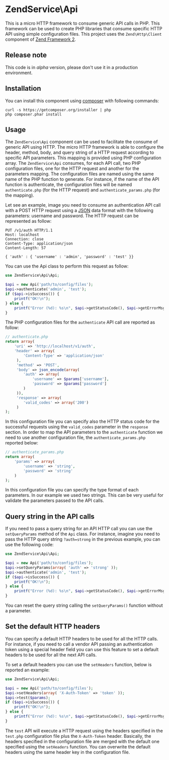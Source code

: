 ZendService\Api 
===============

This is a micro HTTP framework to consume generic API calls in PHP. This framework can be used to
create PHP libraries that consume specific HTTP API using simple configuration files.
This project uses the `Zend\Http\Client` component of [Zend Framework 2](https://github.com/zendframework/zf2).

Release note
------------

This code is in *alpha* version, please don't use it in a production environment.


Installation
------------

You can install this component using [composer](http://getcomposer.org/) with following commands:

```ssh
curl -s https://getcomposer.org/installer | php
php composer.phar install
```

Usage
-----

The `ZendService\Api` component can be used to facilitate the consume of generic API using HTTP.
The micro HTTP framework is able to configure the header, method, body, and query string of a HTTP
request according to specific API parameters. This mapping is provided using PHP configuration array.
The `ZendService\Api` consumes, for each API call, two PHP configuration files, one for the HTTP request
and another for the parameters mapping. The configuration files are named using the same name of 
the PHP function to generate. For instance, if the name of the API function is authenticate, the 
configuration files will be named `authenticate.php` (for the HTTP request) and `authenticate_params.php`
(for the mapping).

Let see an example, image you need to consume an authentication API call with a POST HTTP request using
a [JSON](http://www.json.org/) data format with the following parameters: username and password.
The HTTP request can be represented as follow:

    PUT /v1/auth HTTP/1.1
    Host: localhost
    Connection: close
    Content-Type: application/json
    Content-Length: 57

    { 'auth' : { 'username' : 'admin', 'password' : 'test' }}

You can use the Api class to perform this request as follow:

```php
use ZendService\Api\Api;

$api = new Api('path/to/config/files');
$api->authenticate('admin', 'test');
if ($api->isSuccess()) {
    printf("OK!\n");
} else {
    printf("Error (%d): %s\n", $api->getStatusCode(), $api->getErrorMsg());
}
```

The PHP configuration files for the `authenticate` API call are reported as follow:

```php
// authenticate.php
return array(
    'uri' => 'http://localhost/v1/auth',
    'header' => array(
        'Content-Type' => 'application/json'
     ),
     'method' => 'POST',
     'body' => json_encode(array(
        'auth' => array(
            'username' => $params['username'],
            'password' => $params['password']
        )
     )),
     'response' => array(
        'valid_codes' => array('200')
     )
);
```

In this configuration file you can specify also the HTTP status code for the successful
requests using the `valid_codes` parameter in the `response` section. 
In order to map the API parameters to the `authenticate` function we need to use another
configuration file, the `authenticate_params.php` reported below:


```php
// authenticate_params.php
return array(
    'params' => array(
        'username' => 'string',
        'password' => 'string'
    )
);
```


In this configuration file you can specify the type format of each parameters. In our example
we used two strings. This can be very useful for validate the parameters passed to the API calls.

Query string in the API calls
-----------------------------

If you need to pass a query string for an API HTTP call you can use the `setQueryParams` method
of the `Api` class. For instance, imagine you need to pass the HTTP query string `?auth=strong` in
the previous example, you can use the following code:

```php
use ZendService\Api\Api;

$api = new Api('path/to/config/files');
$api->setQueryParams(array( 'auth' => 'strong' ));
$api->authenticate('admin', 'test');
if ($api->isSuccess()) {
    printf("OK!\n");
} else {
    printf("Error (%d): %s\n", $api->getStatusCode(), $api->getErrorMsg());
}
```

You can reset the query string calling the `setQueryParams()` function without a parameter.


Set the default HTTP headers
----------------------------

You can specify a default HTTP headers to be used for all the HTTP calls. For instance, if you need
to call a vendor API passing an authentication token using a special header field you can use this
feature to set a default headers to be used for all the next API calls.

To set a default headers you can use the `setHeaders` function, below is reported an example:

```php
use ZendService\Api\Api;

$api = new Api('path/to/config/files');
$api->setHeaders(array( 'X-Auth-Token' => 'token' ));
$api->test($params);
if ($api->isSuccess()) {
    printf("OK!\n");
} else {
    printf("Error (%d): %s\n", $api->getStatusCode(), $api->getErrorMsg());
}
```

The `test` API will execute a HTTP request using the headers specified in the `test.php` configuration
file plus the `X-Auth-Token` header. Basically, the headers specified in the configuration file are merged
with the default one specified using the `setHeaders` function. You can overwrite the default headers
using the same header key in the configuration file.
